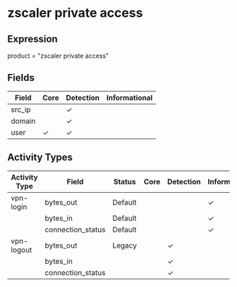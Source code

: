 zscaler private access
======================

Expression
----------

product = "zscaler private access"

Fields
------

| Field  | Core     | Detection | Informational |
| ------ | -------- | --------- | ------------- |
| src_ip |          | &#10003;  |               |
| domain |          | &#10003;  |               |
| user   | &#10003; | &#10003;  |               |

Activity Types
--------------

| Activity Type | Field             | Status  | Core | Detection | Informational |
| ------------- | ----------------- | ------- | ---- | --------- | ------------- |
| vpn-login     | bytes_out         | Default |      |           | &#10003;      |
|               | bytes_in          | Default |      |           | &#10003;      |
|               | connection_status | Default |      |           | &#10003;      |
| vpn-logout    | bytes_out         | Legacy  |      | &#10003;  |               |
|               | bytes_in          |         |      | &#10003;  |               |
|               | connection_status |         |      | &#10003;  |               |


